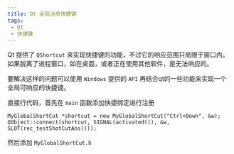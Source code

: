 ```yaml
---
title: Qt 全局注册快捷键
tags: 
 - Qt
 - 快捷键
---
```






Qt 提供了 `QShortcut` 来实现快捷键的功能，不过它的响应范围只局限于窗口内。如果脱离了进程窗口，如在桌面，或者正在使用其他软件，是无法响应的。

要解决这样的问题可以使用 `Windows` 提供的 `API` 再结合qt的一些功能来实现一个全局可响应的快捷键。

直接行代码，首先在 `main` 函数添加快捷绑定进行注册

	MyGlobalShortCut *shortcut = new MyGlobalShortCut("Ctrl+Down", &w);
	QObject::connect(shortcut, SIGNAL(activated()), &w, SLOT(rec_testShotCutAns()));
然后添加 `MyGlobalShortCut.h`